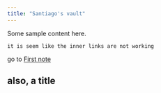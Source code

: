 ```yaml
---
title: "Santiago's vault"
---
```

Some sample content here. 

```
it is seem like the inner links are not working
```

 go to [First note](/content/notes/First%20note.md)

## also, a title ##